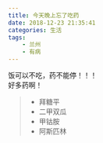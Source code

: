 ```yaml
---
title: 今天晚上忘了吃药
date: 2018-12-23 21:35:41
categories: 生活
tags:
    - 兰州
    - 有病
---
```


饭可以不吃，药不能停！！！  
好多药啊！

> - 拜糖平
> - 二甲双瓜
> - 甲钴胺
> - 阿斯匹林